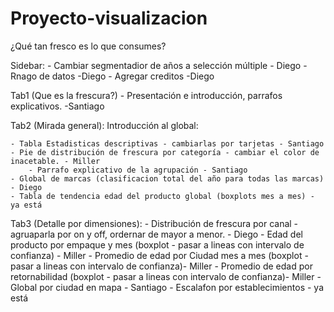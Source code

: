 # Proyecto-visualizacion
 
¿Qué tan fresco es lo que consumes?

Sidebar: 
	- Cambiar segmentadior de años a selección múltiple - Diego
	- Rnago de datos -Diego
	- Agregar creditos -Diego

Tab1 (Que es la frescura?) 
	- Presentación e introducción, parrafos explicativos. -Santiago

Tab2 (Mirada general): Introducción al global:

	- Tabla Estadisticas descriptivas - cambiarlas por tarjetas - Santiago
	- Pie de distribución de frescura por categoría - cambiar el color de inacetable. - Miller 
		- Parrafo explicativo de la agrupación - Santiago
	- Global de marcas (clasificacion total del año para todas las marcas) - Diego
	- Tabla de tendencia edad del producto global (boxplots mes a mes) - ya está

Tab3 (Detalle por dimensiones): 
	- Distribución de frescura por canal - agruaparla por on y off, ordernar de mayor a menor. - Diego
	- Edad del producto por empaque y mes (boxplot - pasar a lineas con intervalo de confianza) - Miller
	- Promedio de edad por Ciudad mes a mes (boxplot - pasar a lineas con intervalo de confianza)- Miller
	- Promedio de edad por retornabilidad (boxplot - pasar a lineas con intervalo de confianza)- Miller
	- Global por ciudad en mapa - Santiago
	- Escalafon por establecimientos - ya está